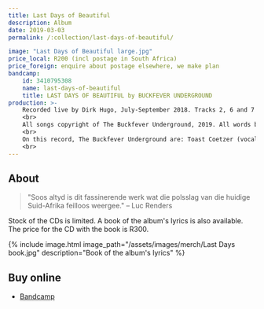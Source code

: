 ```yaml
---
title: Last Days of Beautiful
description: Album
date: 2019-03-03
permalink: /:collection/last-days-of-beautiful/

image: "Last Days of Beautiful large.jpg"
price_local: R200 (incl postage in South Africa)
price_foreign: enquire about postage elsewhere, we make plan
bandcamp:
    id: 3410795308
    name: last-days-of-beautiful
    title: LAST DAYS OF BEAUTIFUL by BUCKFEVER UNDERGROUND
production: >-
    Recorded live by Dirk Hugo, July-September 2018. Tracks 2, 6 and 7 recorded live at McBains, Bainskloof. Tracks 4 and 8 recorded live at Darling Voorkamerfest. Tracks 1, 3, 5 and 9 ('Eating the Land') recorded live at The Alexander Bar & Theatre, Cape Town. Mixed by Dirk Hugo. Mastered by Simon Ratcliffe at Sound & Motion Studios, Cape Town.<br>
    <br>
    All songs copyright of The Buckfever Underground, 2019. All words by Toast Coetzer. 'Eating the Land' originally written for 'Vehicle' by Gerhard Marx. All music by The Buckfever Underground. Published by The Buckfever Underground. Design by Alice. Photos by Toast.<br>
    <br>
    On this record, The Buckfever Underground are: Toast Coetzer (vocals, lyrics), Stephen Timm (drums, synth) and Michael Currin (guitar). Thanks to Dirk for making this with us. Thanks to all our friends and fans for sticking around with us for 20 years. You can find traces of us on Soundcloud, Bandcamp, Facebook and Instagram - Bier & Vryheid. Vir Drikus.<br>
    <br>
---
```


## About

> "Soos altyd is dit fassinerende werk wat die polsslag van die huidige Suid-Afrika feilloos weergee." – Luc Renders

Stock of the CDs is limited. A book of the album's lyrics is also available. The price for the CD with the book is R300.

{% include image.html
    image_path="/assets/images/merch/Last Days book.jpg"
    description="Book of the album's lyrics"
%}


## Buy online

- [Bandcamp](https://buckfeverunderground.bandcamp.com/album/last-days-of-beautiful)
